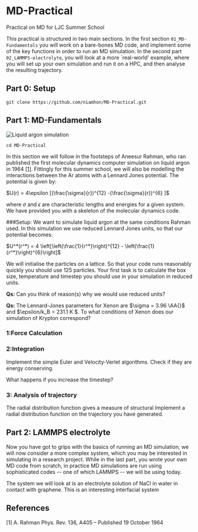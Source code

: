 # MD-Practical
Practical on MD for LJC Summer School

This practical is structured in two main sections. In the first section ```01_MD-Fundamentals``` you will work on a bare-bones MD code, and implement some of the key functions in order to run an MD simulation. In the second part ```02_LAMMPS-electrolyte```, you will look at a more `real-world' example, where you will set up your own simulation and run it on a HPC, and then analyse the resulting trajectory.

## Part 0: Setup
```git clone https://github.com/niamhon/MD-Practical.git ```

## Part 1: MD-Fundamentals

![Liquid argon simulation](https://github.com/niamhon/MD-Practical/blob/main/01_MD-Funadamentals/argon.jpg)

```cd MD-Practical```

In this section we will follow in the footsteps of Aneesur Rahman, who ran published the first molecular dynamics computer simulation on liquid argon in 1964 [[1]](#1). Fittingly for this summer school, we will also be modelling the interactions between the Ar atoms with a Lennard Jones potential. The potential is given by:

$U(r) = 4\epsilon [(\frac{\sigma}{r})^{12} -(\frac{\sigma}{r})^{6} ]$

where $\sigma$ and $\epsilon$ are characteristic lengths and energies for a given system.
We have provided you with a skeleton of the molecular dynamics code.

###Setup:
We want to simulate liquid argon at the same conditions Rahman used.
In this simulation we use reduced Lennard Jones units, so that our potential becomes:

$U^*(r^*) = 4 \left[\left(\frac{1}{r^*}\right)^{12} - \left(\frac{1}{r^*}\right)^{6}\right]$

We will initialise the particles on a lattice.
So that your code runs reasonably quickly you should use 125 particles. Your first task is to calculate the box size, temperature and timestep you should use in your simulation in reduced units.

**Qs:** Can you think of reason(s) why we would use reduced units?

**Qs:** The Lennard-Jones parameters for Xenon are $\sigma = 3.96 \AA{}$ and $\epsilon/k_B = 231.1 K $. To what conditions of Xenon does our simulation of Krypton correspond?

### 1:Force Calculation 

### 2:Integration
Implement the simple Euler and Velocity-Verlet algorithms. Check if they are energy conserving.

What happens if you increase the timestep?

### 3: Analysis of trajectory
The radial distribution function gives a measure of structural 
Implement a radial distribution function on the trajectory you have generated.

## Part 2: LAMMPS electrolyte
Now you have got to grips with the basics of running an MD simulation, we will now consider a more complex system, which you may be interested in simulating in a research project. While in the last part, you wrote your own MD code from scratch, in practice MD simulations are run using sophisticated codes -- one of which LAMMPS -- we will be using today.

The system we will look at is an electrolyte solution of NaCl in water in contact with graphene. This is an interesting interfacial system

## References
<a id="1">[1]</a> 
A. Rahman
Phys. Rev. 136, A405 – Published 19 October 1964

